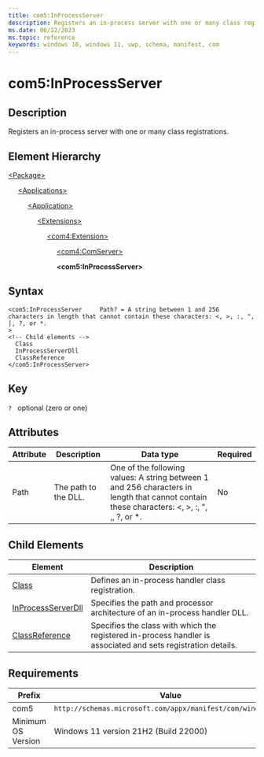 ```yaml
---
title: com5:InProcessServer
description: Registers an in-process server with one or many class registrations. (com5:InProcessServer).
ms.date: 06/22/2023
ms.topic: reference
keywords: windows 10, windows 11, uwp, schema, manifest, com
---
```


# com5:InProcessServer



## Description

Registers an in-process server with one or many class registrations.

## Element Hierarchy
[\<Package\>](element-package.md)

&nbsp;&nbsp;&nbsp;&nbsp; [\<Applications\>](element-applications.md)

&nbsp;&nbsp;&nbsp;&nbsp; &nbsp;&nbsp;&nbsp;&nbsp; [\<Application\>](element-application.md)

&nbsp;&nbsp;&nbsp;&nbsp; &nbsp;&nbsp;&nbsp;&nbsp; &nbsp;&nbsp;&nbsp;&nbsp; [\<Extensions\>](element-1-extensions.md)

&nbsp;&nbsp;&nbsp;&nbsp; &nbsp;&nbsp;&nbsp;&nbsp; &nbsp;&nbsp;&nbsp;&nbsp; &nbsp;&nbsp;&nbsp;&nbsp; [\<com4:Extension\>](element-com4-extension.md)

&nbsp;&nbsp;&nbsp;&nbsp; &nbsp;&nbsp;&nbsp;&nbsp; &nbsp;&nbsp;&nbsp;&nbsp; &nbsp;&nbsp;&nbsp;&nbsp; &nbsp;&nbsp;&nbsp;&nbsp; [\<com4:ComServer\>](element-com4-comserver.md)

&nbsp;&nbsp;&nbsp;&nbsp; &nbsp;&nbsp;&nbsp;&nbsp; &nbsp;&nbsp;&nbsp;&nbsp; &nbsp;&nbsp;&nbsp;&nbsp; &nbsp;&nbsp;&nbsp;&nbsp; **&lt;com5:InProcessServer&gt;**


## Syntax
```syntax
<com5:InProcessServer     Path? = A string between 1 and 256 characters in length that cannot contain these characters: <, >, :, ", |, ?, or *.
>
<!-- Child elements -->
  Class
  InProcessServerDll
  ClassReference
</com5:InProcessServer>
```

## Key
`?`    optional (zero or one) 


## Attributes

| Attribute | Description | Data type | Required |
| -----------| -------------| -----------| ----------|
| Path | The path to the DLL. | One of the following values: A string between 1 and 256 characters in length that cannot contain these characters: <, >, :, ", ,, ?, or *.| No |


## Child Elements

| Element | Description |
| -----------| -------------|
| [Class](element-com5-inprocessserver-class.md) | Defines an in-process handler class registration. |
| [InProcessServerDll](element-com5-inprocessserverdll.md) | Specifies the path and processor architecture of an in-process handler DLL. |
| [ClassReference](element-com5-inprocessserver-classreference.md) | Specifies the class with which the registered in-process handler is associated and sets registration details. |

## Requirements
| Prefix | Value |
| ---------------| -------------------------------------------------------------|
| com5 | `http://schemas.microsoft.com/appx/manifest/com/windows10/5` |
| Minimum OS Version | Windows 11 version 21H2 (Build 22000) |
